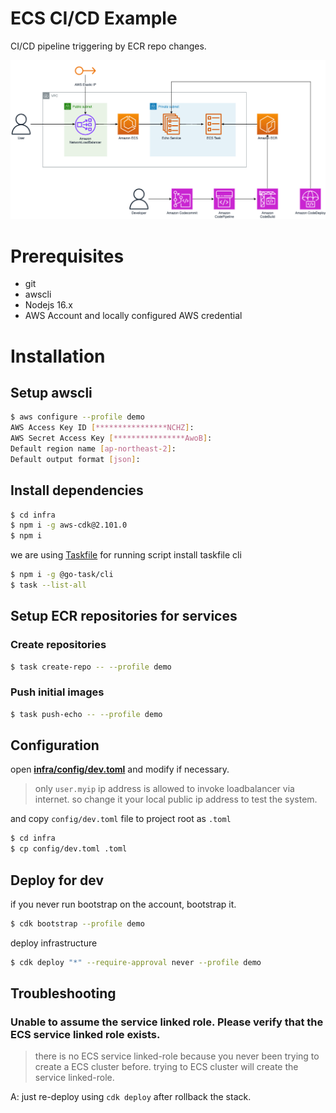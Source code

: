# ECS CI/CD Example

CI/CD pipeline triggering by ECR repo changes.

![Architecture](/docs/architecture.png)

# Prerequisites

- git
- awscli
- Nodejs 16.x
- AWS Account and locally configured AWS credential

# Installation

## Setup awscli

```bash
$ aws configure --profile demo
AWS Access Key ID [****************NCHZ]:
AWS Secret Access Key [****************AwoB]:
Default region name [ap-northeast-2]:
Default output format [json]:
```

## Install dependencies

```bash
$ cd infra
$ npm i -g aws-cdk@2.101.0
$ npm i
```

we are using [Taskfile](https://taskfile.dev/) for running script
install taskfile cli

```bash
$ npm i -g @go-task/cli
$ task --list-all
```

## Setup ECR repositories for services

### Create repositories

```bash
$ task create-repo -- --profile demo
```

### Push initial images

```bash
$ task push-echo -- --profile demo
```

## Configuration

open [**infra/config/dev.toml**](/infra/config/dev.toml) and modify if necessary.

> only `user.myip` ip address is allowed to invoke loadbalancer via internet. so change it your local public ip address to test the system.

and copy `config/dev.toml` file to project root as `.toml`

```bash
$ cd infra
$ cp config/dev.toml .toml
```

## Deploy for dev

if you never run bootstrap on the account, bootstrap it.

```bash
$ cdk bootstrap --profile demo
```

deploy infrastructure

```bash
$ cdk deploy "*" --require-approval never --profile demo
```

## Troubleshooting

### Unable to assume the service linked role. Please verify that the ECS service linked role exists.

> there is no ECS service linked-role because you never been trying to create a ECS cluster before. trying to ECS cluster will create the service linked-role.

A: just re-deploy using `cdk deploy` after rollback the stack.
